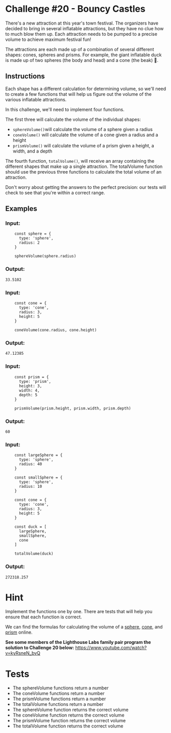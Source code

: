 # Challenge #20 - Bouncy Castles
There's a new attraction at this year's town festival. The organizers have decided to bring in several inflatable attractions, but they have no clue how to much blow them up. Each attraction needs to be pumped to a precise volume to achieve maximum festival fun!

The attractions are each made up of a combination of several different shapes: cones, spheres and prisms. For example, the giant inflatable duck is made up of two spheres (the body and head) and a cone (the beak) 🦆.

## Instructions
Each shape has a different calculation for determining volume, so we'll need to create a few functions that will help us figure out the volume of the various inflatable attractions.

In this challenge, we'll need to implement four functions.

The first three will calculate the volume of the individual shapes:

- `sphereVolume()`will calculate the volume of a sphere given a radius
- `coneVolume()` will calculate the volume of a cone given a radius and a height
- `prismVolume()` will calculate the volume of a prism given a height, a width, and a depth

The fourth function, `totalVolume()`, will receive an array containing the different shapes that make up a single attraction. The totalVolume function should use the previous three functions to calculate the total volume of an attraction.

Don't worry about getting the answers to the perfect precision: our tests will check to see that you're within a correct range.

## Examples

### Input:
```
    const sphere = {
      type: 'sphere',
      radius: 2
    }

    sphereVolume(sphere.radius)
```

### Output:
```
33.5102
```

### Input:
```
    const cone = {
      type: 'cone',
      radius: 3,
      height: 5
    }

    coneVolume(cone.radius, cone.height)
```

### Output:
```
47.12385
```

### Input:
```
    const prism = {
      type: 'prism',
      height: 3,
      width: 4,
      depth: 5
    }

    prismVolume(prism.height, prism.width, prism.depth)
```

### Output:
```
60
```

### Input:
```
    const largeSphere = {
      type: 'sphere',
      radius: 40
    }

    const smallSphere = {
      type: 'sphere',
      radius: 10
    }

    const cone = {
      type: 'cone',
      radius: 3,
      height: 5
    }

    const duck = [
      largeSphere,
      smallSphere,
      cone
    ]

    totalVolume(duck)
```

### Output:
```
272318.257
```

# Hint
Implement the functions one by one. There are tests that will help you ensure that each function is correct.

We can find the formulas for calculating the volume of a [sphere](https://www.wikihow.com/Calculate-the-Volume-of-a-Sphere), [cone](https://www.varsitytutors.com/hotmath/hotmath_help/topics/volume-of-a-cone), and [prism](https://www.varsitytutors.com/hotmath/hotmath_help/topics/volume-of-a-prism) online.

**See some members of the Lighthouse Labs family pair program the solution to Challenge 20 below:**
<https://www.youtube.com/watch?v=kyRsneN_bvQ>

# Tests
- The sphereVolume functions return a number
- The coneVolume functions return a number
- The prismVolume functions return a number
- The totalVolume functions return a number
- The sphereVolume function returns the correct volume
- The coneVolume function returns the correct volume
- The prismVolume function returns the correct volume
- The totalVolume function returns the correct volume

